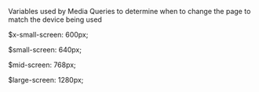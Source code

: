 Variables used by Media Queries to determine when to change the page to match the device being used

$x-small-screen: 600px;

$small-screen: 640px;

$mid-screen: 768px;

$large-screen: 1280px;